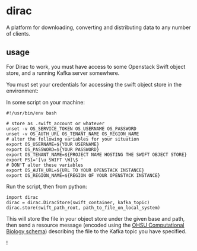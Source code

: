 # dirac

A platform for downloading, converting and distributing data to any number of clients.

## usage

For Dirac to work, you must have access to some Openstack Swift object store, and a running Kafka server somewhere.

You must set your credentials for accessing the swift object store in the environment:

In some script on your machine:

```
#!/usr/bin/env bash

# store as .swift_account or whatever
unset -v OS_SERVICE_TOKEN OS_USERNAME OS_PASSWORD
unset -v OS_AUTH_URL OS_TENANT_NAME OS_REGION_NAME
# alter the following variables for your situation
export OS_USERNAME=${YOUR USERNAME}
export OS_PASSWORD=${YOUR PASSWORD}
export OS_TENANT_NAME=${PROJECT NAME HOSTING THE SWIFT OBJECT STORE}
export PS1='[\u SWIFT \W]\$ '
# DON'T alter these variables
export OS_AUTH_URL=${URL TO YOUR OPENSTACK INSTANCE}
export OS_REGION_NAME=${REGION OF YOUR OPENSTACK INSTANCE}

```

Run the script, then from python:

```
import dirac
dirac = dirac.DiracStore(swift_container, kafka_topic)
dirac.store(swift_path_root, path_to_file_on_local_system)
```

This will store the file in your object store under the given base and path, then send a resource message (encoded using the [OHSU Computational Biology schema](https://github.com/bmeg/bmeg-schemas/blob/master/ohsu/schema/core.proto)) describing the file to the Kafka topic you have specified.

!